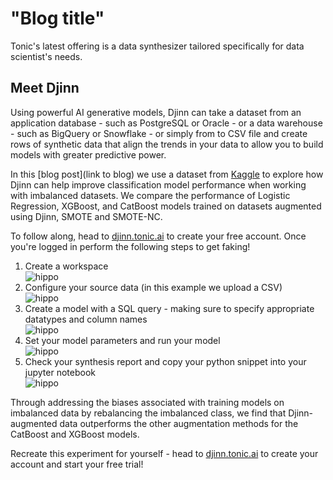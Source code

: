 # "Blog title"

Tonic's latest offering is a data synthesizer tailored specifically for data scientist's needs.  

## Meet Djinn

Using powerful AI generative models, Djinn can take a dataset from an application database - such as PostgreSQL or Oracle - or a data warehouse - such as BigQuery or Snowflake - or simply from to CSV file and create rows of synthetic data that align the trends in your data to allow you to build models with greater predictive power.

In this [blog post](link to blog) we use a dataset from [Kaggle](https://www.kaggle.com/datasets/blastchar/telco-customer-churn) to explore how Djinn can help improve classification model performance when working with imbalanced datasets. We compare the performance of Logistic Regression, XGBoost, and CatBoost models trained on datasets augmented using Djinn, SMOTE and SMOTE-NC.

To follow along, head to [djinn.tonic.ai](https://djinn.tonic.ai/login?signup=true) to create your free account. Once you're logged in perform the following steps to get faking!
1. Create a workspace <br>
![hippo](https://media.giphy.com/media/DVuaf1aPnR4skLht2l/giphy.gif)
2. Configure your source data (in this example we upload a CSV) <br>
![hippo](https://media.giphy.com/media/cZbjDUabeeGG2OnDjR/giphy.gif)
3. Create a model with a SQL query - making sure to specify appropriate datatypes and column names <br>
![hippo](https://media.giphy.com/media/EGJYgk7AiiB2IEa9dG/giphy.gif)
4. Set your model parameters and run your model <br>
![hippo](https://media.giphy.com/media/fJHqnEKcVoJjWwcnHC/giphy.gif)
5. Check your synthesis report and copy your python snippet into your jupyter notebook<br>
![hippo](https://media.giphy.com/media/iKUin0bBHqAr4UxxTQ/giphy.gif)

Through addressing the biases associated with training models on imbalanced data by rebalancing the imbalanced class, we find that Djinn-augmented data outperforms the other augmentation methods for the CatBoost and XGBoost models. 

Recreate this experiment for yourself - head to [djinn.tonic.ai](https://djinn.tonic.ai/login?signup=true) to create your account and start your free trial!
